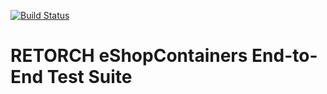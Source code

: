 [![Build Status](https://github.com/giis-uniovi/retorch-st-eShopContainers/actions/workflows/build.yml/badge.svg)](https://github.com/giis-uniovi/retorch-st-eShopContainers/actions)

# RETORCH eShopContainers End-to-End Test Suite
